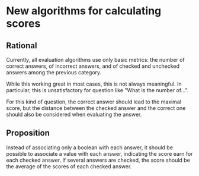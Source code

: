 # New algorithms for calculating scores

## Rational
Currently, all evaluation algorithms use only basic metrics: the number of correct answers, of incorrect answers, and of checked and unchecked answers among the previous category.

While this working great in most cases, this is not always meaningful. In particular, this is unsatisfactory for question like "What is the number of...".

For this kind of question, the correct answer should lead to the maximal score, but the distance between the checked answer and the correct one should also be considered when evaluating the answer.

## Proposition
Instead of associating only a boolean with each answer, it should be possible to associate a value with each answer, indicating the score earn for each checked answer.
If several answers are checked, the score should be the average of the scores of each checked answer.
